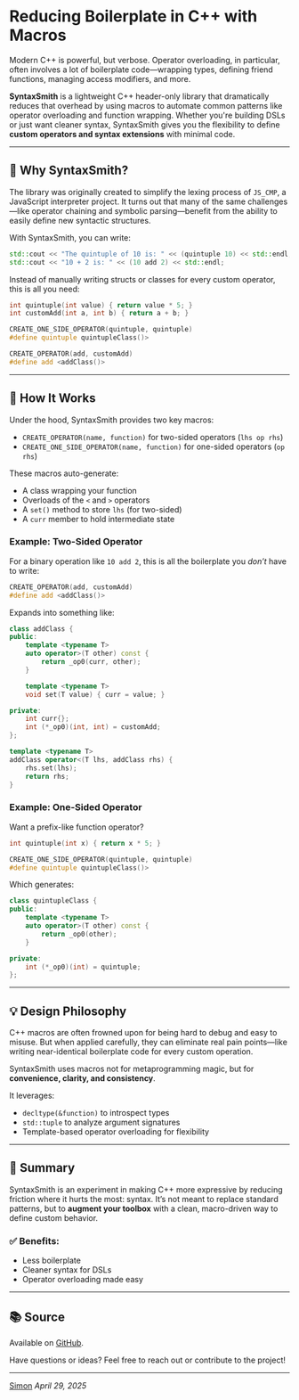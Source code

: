 
# Reducing Boilerplate in C++ with Macros

Modern C++ is powerful, but verbose. Operator overloading, in particular, often involves a lot of boilerplate code—wrapping types, defining friend functions, managing access modifiers, and more.

**SyntaxSmith** is a lightweight C++ header-only library that dramatically reduces that overhead by using macros to automate common patterns like operator overloading and function wrapping. Whether you're building DSLs or just want cleaner syntax, SyntaxSmith gives you the flexibility to define **custom operators and syntax extensions** with minimal code.

---

## 🧠 Why SyntaxSmith?

The library was originally created to simplify the lexing process of `JS_CMP`, a JavaScript interpreter project. It turns out that many of the same challenges—like operator chaining and symbolic parsing—benefit from the ability to easily define new syntactic structures.

With SyntaxSmith, you can write:

```cpp
std::cout << "The quintuple of 10 is: " << (quintuple 10) << std::endl;
std::cout << "10 + 2 is: " << (10 add 2) << std::endl;
```

Instead of manually writing structs or classes for every custom operator, this is all you need:

```cpp
int quintuple(int value) { return value * 5; }
int customAdd(int a, int b) { return a + b; }

CREATE_ONE_SIDE_OPERATOR(quintuple, quintuple)
#define quintuple quintupleClass()>

CREATE_OPERATOR(add, customAdd)
#define add <addClass()>
```

---

## 🔧 How It Works

Under the hood, SyntaxSmith provides two key macros:

- `CREATE_OPERATOR(name, function)` for two-sided operators (`lhs op rhs`)
- `CREATE_ONE_SIDE_OPERATOR(name, function)` for one-sided operators (`op rhs`)

These macros auto-generate:

- A class wrapping your function
- Overloads of the `<` and `>` operators
- A `set()` method to store `lhs` (for two-sided)
- A `curr` member to hold intermediate state

### Example: Two-Sided Operator

For a binary operation like `10 add 2`, this is all the boilerplate you *don’t* have to write:

```cpp
CREATE_OPERATOR(add, customAdd)
#define add <addClass()>
```

Expands into something like:

```cpp
class addClass {
public:
    template <typename T>
    auto operator>(T other) const {
        return _op0(curr, other);
    }

    template <typename T>
    void set(T value) { curr = value; }

private:
    int curr{};
    int (*_op0)(int, int) = customAdd;
};

template <typename T>
addClass operator<(T lhs, addClass rhs) {
    rhs.set(lhs);
    return rhs;
}
```

### Example: One-Sided Operator

Want a prefix-like function operator?

```cpp
int quintuple(int x) { return x * 5; }

CREATE_ONE_SIDE_OPERATOR(quintuple, quintuple)
#define quintuple quintupleClass()>
```

Which generates:

```cpp
class quintupleClass {
public:
    template <typename T>
    auto operator>(T other) const {
        return _op0(other);
    }

private:
    int (*_op0)(int) = quintuple;
};
```

---

## 💡 Design Philosophy

C++ macros are often frowned upon for being hard to debug and easy to misuse. But when applied carefully, they can eliminate real pain points—like writing near-identical boilerplate code for every custom operation.

SyntaxSmith uses macros not for metaprogramming magic, but for **convenience, clarity, and consistency**.

It leverages:
- `decltype(&function)` to introspect types
- `std::tuple` to analyze argument signatures
- Template-based operator overloading for flexibility

---

## 🧩 Summary

SyntaxSmith is an experiment in making C++ more expressive by reducing friction where it hurts the most: syntax. It’s not meant to replace standard patterns, but to **augment your toolbox** with a clean, macro-driven way to define custom behavior.

### ✅ Benefits:
- Less boilerplate
- Cleaner syntax for DSLs
- Operator overloading made easy

---

## 📚 Source

Available on [GitHub](https://github.com/SimonBandiera/SyntaxSmith).

Have questions or ideas? Feel free to reach out or contribute to the project!

---

[Simon](#https://github.com/SimonBandiera)
*April 29, 2025*
